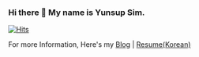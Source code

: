 ### Hi there 👋 My name is Yunsup Sim.

[![Hits](https://hits.seeyoufarm.com/api/count/incr/badge.svg?url=https%3A%2F%2Fgithub.com%2FSimYunSup&count_bg=%2379C83D&title_bg=%23555555&icon=lighthouse.svg&icon_color=%23E8FF00&title=hits&edge_flat=false)](https://hits.seeyoufarm.com)

For more Information, Here's my [Blog](https://ethansup.net/) | [Resume(Korean)](https://www.notion.so/pedogunu/About-94b0e8f76663444686805c113abcb7cd)
